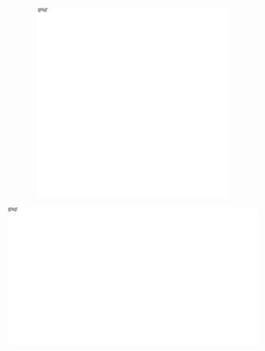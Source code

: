 <p align="center">
  <img alt="Sphere" src="sphere.svg">
</p>
<p align="center">
  <img alt="Ribbon" src="ribbon.svg">
</p>
